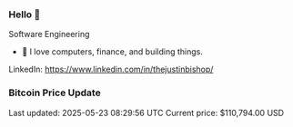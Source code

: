 ### Hello 🤙  

Software Engineering

- 🔭 I love computers, finance, and building things.
  
LinkedIn: https://www.linkedin.com/in/thejustinbishop/  

















































































































































































































































































































































































### Bitcoin Price Update
Last updated: 2025-05-23 08:29:56 UTC
Current price: $110,794.00 USD
